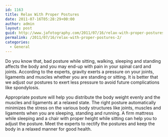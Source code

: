 ```yaml
---
id: 1163
title: Relax With Proper Postures
date: 2011-07-16T05:28:29+00:00
author: admin
layout: post
guid: http://www.jafotography.com/2011/07/16/relax-with-proper-postures-2/
permalink: /2011/07/16/relax-with-proper-postures-2/
categories:
  - General
---
```

Do you know that, bad posture while sitting, walking, sleeping and standing affects the body and you may end-up with pain in your spinal card and joints. According to the experts, gravity exerts a pressure on your joints, ligaments and muscles whether you are standing or sitting. It is better that we adjust our postures to exert less pressure to avoid future complications like spondylosis.

Appropriate posture will help you distribute the body weight evenly and the muscles and ligaments at a relaxed state. The right posture automatically minimizes the stress on the various body structures like joints, muscles and ligaments when you are sleeping, standing and running. A firm mattress while sleeping and a chair with proper height while sitting can help you to adjust the posture. Meet the experts to rectify the postures and keep the body in a relaxed manner for good health.